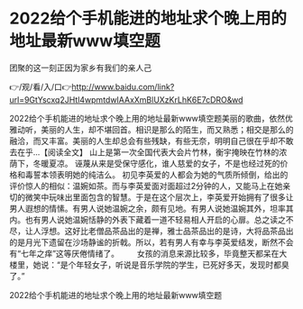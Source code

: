 # 2022给个手机能进的地址求个晚上用的地址最新www填空题
团聚的这一刻正因为家乡有我们的亲人己

👉/观/看/入/口👉http://www.baidu.com/link?url=9GtYscxq2JHtl4wpmtdwIAAxXmBlUXzKrLhK6E7cDRO&wd

2022给个手机能进的地址求个晚上用的地址最新www填空题美丽的歌曲，依然优雅动听，美丽的人生，却不堪回首。相识是那么的陌生，而又熟悉；相交是那么的融洽，而又丰富。美丽的人生却总会有些残缺，有些无奈，明明自己很在乎却不敢去在乎...【阅读全文】
山上是第一次全国代表大会片竹林，衡宇掩映在竹林的浓荫下，冬暖夏凉。
诬蔑从来是受保守感化，谁人慈爱的女子，不是也经过死的价格和毒誓本领表明她的纯洁么。
初见李英爱的人都会为她的气质所倾倒，给出的评价惊人的相似：温婉如茶。而与李英爱面对面超过2分钟的人，又能马上在她亲切的微笑中玩味出里面包含的智慧。于是在这个层次上，李英爱开始拥有了很多让男人遐想的情愫。有男人说她温婉之余，颇有见地。有男人说她温婉其外，坦率其内。也有男人说她温婉恬静的外表下藏着一道不轻易相人开启的心扉。总之读之不尽，让人浮想。这好比老僧品茶品出的是禅，雅士品茶品出的是诗，大将品茶品出的是月光下遗留在沙场静谧的折戟。所以，若有男人有幸与李英爱结发，断然不会有“七年之痒”这等厌倦情绪了。
　　女孩的消息来源比较多，毕竟整天都呆在大楼里，她说：“是个年轻女子，听说是音乐学院的学生，已死好多天，发现时都臭了。”

2022给个手机能进的地址求个晚上用的地址最新www填空题
